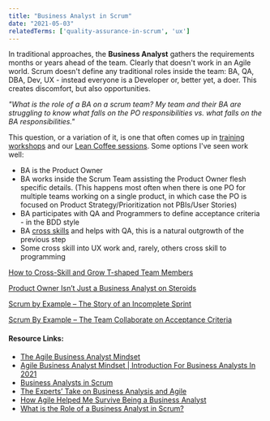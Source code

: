 ```yaml
---
title: "Business Analyst in Scrum"
date: "2021-05-03"
relatedTerms: ['quality-assurance-in-scrum', 'ux']
---
```


In traditional approaches, the **Business Analyst** gathers the requirements months or years ahead of the team. Clearly that doesn't work in an Agile world. Scrum doesn't define any traditional roles inside the team: BA, QA, DBA, Dev, UX - instead everyone is a Developer or, better yet, a doer. This creates discomfort, but also opportunities.

_"What is the role of a BA on a scrum team? My team and their BA are struggling to know what falls on the PO responsibilities vs. what falls on the BA responsibilities."_

This question, or a variation of it, is one that often comes up in [training workshops](/certified-scrum-agile-training) and our [Lean Coffee sessions](/lean-coffee). Some options I've seen work well:

- BA is the Product Owner
- BA works inside the Scrum Team assisting the Product Owner flesh specific details. (This happens most often when there is one PO for multiple teams working on a single product, in which case the PO is focused on Product Strategy/Prioritization not PBIs/User Stories)
- BA participates with QA and Programmers to define acceptance criteria - in the BDD style
- BA [cross skills](/blog/how-to-cross-skill-and-grow-t-shaped-team-members.html) and helps with QA, this is a natural outgrowth of the previous step
- Some cross skill into UX work and, rarely, others cross skill to programming

[How to Cross-Skill and Grow T-shaped Team Members](/blog/how-to-cross-skill-and-grow-t-shaped-team-members.html)

[Product Owner Isn’t Just a Business Analyst on Steroids](/blog/product-owner-isn-business-analyst-steroids.html)

[Scrum by Example – The Story of an Incomplete Sprint](/blog/scrum-by-example-the-story-of-an-incomplete-sprint.html)

[Scrum By Example – The Team Collaborate on Acceptance Criteria](/blog/scrummaster-tales-team-collaborate-acceptance-criteria.html)

#### Resource Links:

- [The Agile Business Analyst Mindset](https://edmonton.iiba.org/sites/edmonton/files/agile_business_analyst_mindset_yulia_kosarenko_2020_1.pdf)
- [Agile Business Analyst Mindset | Introduction For Business Analysts In 2021](https://businessanalystmentor.com/agile-business-analyst-mindset/)
- [Business Analysts in Scrum](https://www.romanpichler.com/blog/business-analysts-in-scrum/)
- [The Experts’ Take on Business Analysis and Agile](https://www.modernanalyst.com/Resources/Articles/tabid/115/articleType/ArticleView/articleId/1302/The-Experts-Take-on-Business-Analysis-and-Agile.aspx)
- [How Agile Helped Me Survive Being a Business Analyst](https://www.leadingagile.com/2014/04/agile-helped-survive-business-analyst/)
- [What is the Role of a Business Analyst in Scrum?](https://saat-network.ch/2012/11/what-is-the-role-of-a-business-analyst-in-scrum/)

